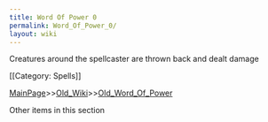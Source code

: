 ```yaml
---
title: Word Of Power 0
permalink: Word_Of_Power_0/
layout: wiki
---
```

Creatures around the spellcaster are thrown back and dealt damage

[[Category: Spells]]

[MainPage](/keeperrl_wiki/ "wikilink")>>[Old_Wiki](/keeperrl_wiki/Old_Wiki "wikilink")>>[Old_Word_Of_Power](/keeperrl_wiki/Old_Word_Of_Power "wikilink")

Other items in this section
